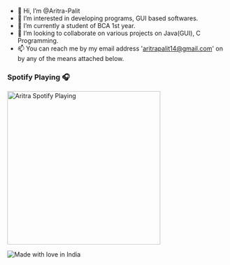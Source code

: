 - 👋 Hi, I’m @Aritra-Palit
- 👀 I’m interested in developing programs, GUI based softwares.
- 🌱 I’m currently a student of BCA 1st year.
- 💞️ I’m looking to collaborate on various projects on Java(GUI), C Programming.
- 📫 You can reach me by my email address 'aritrapalit14@gmail.com' on by any of the means attached below.

### Spotify Playing 🎧

[<img src="https://novatorem-aritra-palit.vercel.app/api/spotify-playing" alt="Aritra Spotify Playing" width="350" />](https://open.spotify.com/user/suqbsnubtndqfz450fh0ned0c)

![Made with love in India](https://madewithlove.now.sh/in?heart=true&template=for-the-badge)
